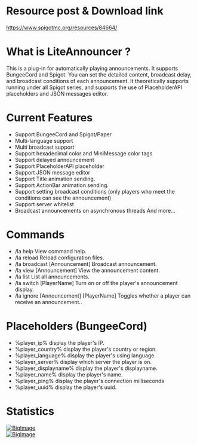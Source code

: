 # Resource post & Download link
https://www.spigotmc.org/resources/84664/

# What is LiteAnnouncer ?
This is a plug-in for automatically playing announcements. It supports BungeeCord and Spigot. You can set the detailed content, broadcast delay, and broadcast conditions of each announcement. It theoretically supports running under all Spigot series, and supports the use of PlaceholderAPI placeholders and JSON messages editor.

# Current Features
- Support BungeeCord and Spigot/Paper
- Multi-language support
- Multi broadcast support
- Support hexadecimal color and MiniMessage color tags
- Support delayed announcement
- Support PlaceholderAPI placeholder
- Support JSON message editor
- Support Title animation sending.
- Support ActionBar animation sending.
- Support setting broadcast conditions (only players who meet the conditions can see the announcement)
- Support server whitelist
- Broadcast announcements on asynchronous threads
And more...

# Commands
- /la help View command help.
- /la reload Reload configuration files.
- /la broadcast [Announcement] Broadcast announcement.
- /la view [Announcement] View the announcement content.
- /la list List all announcements.
- /la switch [PlayerName] Turn on or off the player's announcement display.
- /la ignore [Announcement] [PlayerName] Toggles whether a player can receive an announcement..

# Placeholders (BungeeCord)
- %player_ip% display the player's IP.
- %player_country% display the player's country or region.
- %player_language% display the player's using language.
- %player_server% display which server the player is on.
- %player_displayname% display the player's displayname.
- %player_name% display the player's name.
- %player_ping% display the player's connection milliseconds
- %player_uuid% display the player's uuid.

# Statistics
[![BigImage](https://bstats.org/signatures/bukkit/LiteAnnouncer.svg)](https://bstats.org/plugin/bukkit/LiteAnnouncer)  
[![BigImage](https://bstats.org/signatures/bungeecord/LiteAnnouncer.svg)](https://bstats.org/plugin/bungeecord/LiteAnnouncer)  
